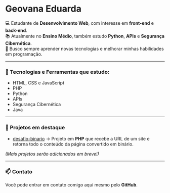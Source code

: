 # Geovana Eduarda

💻 Estudante de **Desenvolvimento Web**, com interesse em **front-end** e **back-end**.  
📚 Atualmente no **Ensino Médio**, também estudo **Python**, **APIs** e **Segurança Cibernética**.  
🚀 Busco sempre aprender novas tecnologias e melhorar minhas habilidades em programação.  

---

### 🔧 Tecnologias e Ferramentas que estudo:
- HTML, CSS e JavaScript  
- PHP  
- Python  
- APIs
- Segurança Cibernética
- Java

---

### 📌 Projetos em destaque
- [desafio-binario](https://github.com/GeovanaEduarda/desafio-binario) → Projeto em **PHP** que recebe a URL de um site e retorna todo o conteúdo da página convertido em binário.  

*(Mais projetos serão adicionados em breve!)*  

---

### 📫 Contato
Você pode entrar em contato comigo aqui mesmo pelo **GitHub**.
